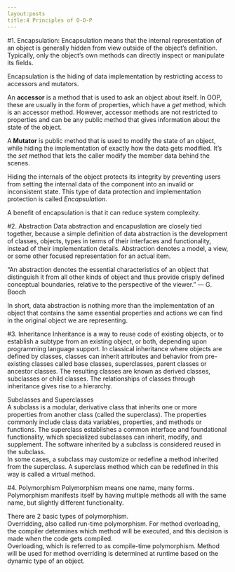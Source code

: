 ```yaml
---
layout:posts
title:4 Principles of O-O-P
---
```

#1. Encapsulation:
Encapsulation means that the internal representation of an object is generally hidden from view outside of the object’s definition. Typically, only the object’s own methods can directly inspect or manipulate its fields.</p>

<p>Encapsulation is the hiding of data implementation by restricting access to accessors and mutators.</p>

<p>An <strong >accessor</strong> is a method that is used to ask an object about itself. In OOP, these are usually in the form of properties, which have a <em>get</em> method, which is an accessor method. However, accessor methods are not restricted to properties and can be any public method that gives information about the state of the object.</p>

<p>A<strong > Mutator</strong> is public method that is used to modify the state of an object, while hiding the implementation of exactly how the data gets modified. It’s the <em>set</em> method that lets the caller modify the member data behind the scenes.</p>

<p>Hiding the internals of the object protects its integrity by preventing users from setting the internal data of the component into an invalid or inconsistent state. This type of data protection and implementation protection is called <em>Encapsulation</em>.</p>

<p>A benefit of encapsulation is that it can reduce system complexity.</p>

#2. Abstraction
Data abstraction and encapuslation are closely tied together, because a simple definition of data abstraction is the development of classes, objects, types in terms of their interfaces and functionality, instead of their implementation details. Abstraction denotes a model, a view, or some other focused representation for an actual item.</p>

<p>“An abstraction denotes the essential characteristics of an object that distinguish it from all other kinds of object and thus provide crisply defined conceptual boundaries, relative to the perspective of the viewer.” — G. Booch</p>

<p>In short, data abstraction is nothing more than the implementation of an object that contains the same essential properties and actions we can find in the original object we are representing.</p>

#3. Inheritance
Inheritance is a way to reuse code of existing objects, or to establish a subtype from an existing object, or both, depending upon programming language support. In classical inheritance where objects are defined by classes, classes can inherit attributes and behavior from pre-existing classes called base classes, superclasses, parent classes or ancestor classes. The resulting classes are known as derived classes, subclasses or child classes. The relationships of classes through inheritance gives rise to a hierarchy.</p>

<p>Subclasses and Superclasses<br />
A subclass is a modular, derivative class that inherits one or more properties from another class (called the superclass). The properties commonly include class data variables, properties, and methods or functions. The superclass establishes a common interface and foundational functionality, which specialized subclasses can inherit, modify, and supplement. The software inherited by a subclass is considered reused in the subclass.<br />
In some cases, a subclass may customize or redefine a method inherited from the superclass. A superclass method which can be redefined in this way is called a virtual method.</p>

#4. Polymorphism
Polymorphism means one name, many forms. Polymorphism manifests itself by having multiple methods all with the same name, but slightly different functionality.</p>

<p>There are 2 basic types of polymorphism.<br />
Overridding, also called run-time polymorphism. For method overloading, the compiler determines which method will be executed, and this decision is made when the code gets compiled.<br />
Overloading, which is referred to as compile-time polymorphism. Method will be used for method overriding is determined at runtime based on the dynamic type of an object.</p>
